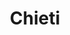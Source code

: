 ---
title: Chieti
date: 
draft: false

# descripcion
description : Argollas de plata con microcubic cierre con pasante

materials: Plata 925

color: Plateado

dimensions: 1,8 diam 0,2 ancho

code: 01-11-0352

type: "Aros"

categories: []

price: $2.390,00

# Images
# first image will be shown in the product page
images:
  # - image: "images/path_to_image"
  # La ubicacion de las imagenes es imagenes/Aros/Aros.Argollas/01-11-0352-chieti
  - image: "./images/aros/argollas/01-11-0352-argolla-3_4-simple-linea_a.JPG"
  - image: "./images/aros/argollas/01-11-0352-argolla-3_4-simple-linea_b.JPG"
---